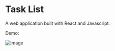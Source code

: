 # Task List
A web application built with React and Javascript.

Demo: 

![image](https://user-images.githubusercontent.com/77419802/209452596-05d7150e-d426-46e2-a86f-4c63d361b393.png)
